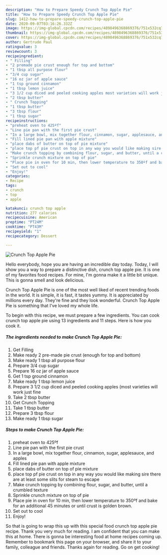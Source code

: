 ```yaml
---
description: "How to Prepare Speedy Crunch Top Apple Pie"
title: "How to Prepare Speedy Crunch Top Apple Pie"
slug: 1412-how-to-prepare-speedy-crunch-top-apple-pie
date: 2020-09-07T03:16:26.332Z
image: https://img-global.cpcdn.com/recipes/4898496368869376/751x532cq70/crunch-top-apple-pie-recipe-main-photo.jpg
thumbnail: https://img-global.cpcdn.com/recipes/4898496368869376/751x532cq70/crunch-top-apple-pie-recipe-main-photo.jpg
cover: https://img-global.cpcdn.com/recipes/4898496368869376/751x532cq70/crunch-top-apple-pie-recipe-main-photo.jpg
author: Gertrude Paul
ratingvalue: 3
reviewcount: 3
recipeingredient:
- " Filling"
- "2 premade pie crust enough for top and bottom"
- "1 tbsp all purpose flour"
- "3/4 cup sugar"
- "16 oz jar of apple sauce"
- "1 tsp ground cinnamon"
- "1 tbsp lemon juice"
- "3 1/2 cup diced and peeled cooking apples most varieties will work just fine"
- "2 tbsp butter"
- " Crunch Topping"
- "1 tbsp butter"
- "3 tbsp flour"
- "1 tbsp sugar"
recipeinstructions:
- "preheat oven to 425ºf"
- "Line pie pan with the first pie crust"
- "In a large bowl, mix together flour, cinnamon, sugar, applesauce, and apples"
- "Fill lined pie pan with apple mixture"
- "place dabs of butter on top of pie mixture"
- "place top pf pie crust on top in any way you would like making sire there are at least some slits for steam to escape"
- "Make crunch topping by combining flour, sugar, and butter, until a crumbled texture"
- "Sprinkle crunch mixture on top of pie"
- "Place pie in oven for 10 min, then lower temperature to 350ºf and bake for an additional 45 minutes or until crust is golden brown."
- "Set out to cool"
- "Enjoy!"
categories:
- Recipe
tags:
- crunch
- top
- apple

katakunci: crunch top apple 
nutrition: 277 calories
recipecuisine: American
preptime: "PT24M"
cooktime: "PT43M"
recipeyield: "1"
recipecategory: Dessert

---
```



![Crunch Top Apple Pie](https://img-global.cpcdn.com/recipes/4898496368869376/751x532cq70/crunch-top-apple-pie-recipe-main-photo.jpg)

Hello everybody, hope you are having an incredible day today. Today, I will show you a way to prepare a distinctive dish, crunch top apple pie. It is one of my favorites food recipes. For mine, I'm gonna make it a little bit unique. This is gonna smell and look delicious.



Crunch Top Apple Pie is one of the most well liked of recent trending foods in the world. It is simple, it is fast, it tastes yummy. It is appreciated by millions every day. They're fine and they look wonderful. Crunch Top Apple Pie is something that I've loved my whole life.


To begin with this recipe, we must prepare a few ingredients. You can cook crunch top apple pie using 13 ingredients and 11 steps. Here is how you cook it.

<!--inarticleads1-->

##### The ingredients needed to make Crunch Top Apple Pie:

1. Get  Filling
1. Make ready 2 pre-made pie crust (enough for top and bottom)
1. Make ready 1 tbsp all purpose flour
1. Prepare 3/4 cup sugar
1. Prepare 16 oz jar of apple sauce
1. Get 1 tsp ground cinnamon
1. Make ready 1 tbsp lemon juice
1. Prepare 3 1/2 cup diced and peeled cooking apples (most varieties will work just fine
1. Take 2 tbsp butter
1. Get  Crunch Topping
1. Take 1 tbsp butter
1. Prepare 3 tbsp flour
1. Make ready 1 tbsp sugar




<!--inarticleads2-->

##### Steps to make Crunch Top Apple Pie:

1. preheat oven to 425ºf
1. Line pie pan with the first pie crust
1. In a large bowl, mix together flour, cinnamon, sugar, applesauce, and apples
1. Fill lined pie pan with apple mixture
1. place dabs of butter on top of pie mixture
1. place top pf pie crust on top in any way you would like making sire there are at least some slits for steam to escape
1. Make crunch topping by combining flour, sugar, and butter, until a crumbled texture
1. Sprinkle crunch mixture on top of pie
1. Place pie in oven for 10 min, then lower temperature to 350ºf and bake for an additional 45 minutes or until crust is golden brown.
1. Set out to cool
1. Enjoy!




So that is going to wrap this up with this special food crunch top apple pie recipe. Thank you very much for reading. I am confident that you can make this at home. There is gonna be interesting food at home recipes coming up. Remember to bookmark this page on your browser, and share it to your family, colleague and friends. Thanks again for reading. Go on get cooking!
